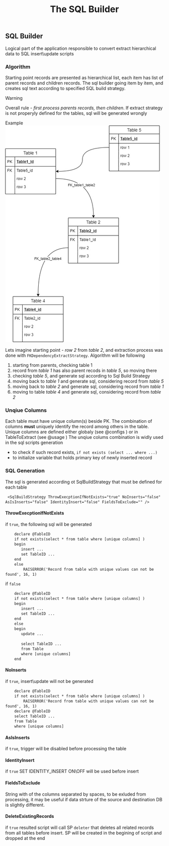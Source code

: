 ﻿---
uid: sqlBuilder
title: The SQL Builder
---

## SQL Builder
Logical part of the application responsible to convert extract hierarchical data to SQL insert\update scripts

### Algorithm
Starting point records are presented as hierarchical list, each item has list of parent records and children records. The sql builder going item by item, and creates sql text according to specified SQL build strategy. 
> [!WARNING]
> Overall rule - *first process parents records, then children*. If extract strategy is not properyly defined for the tables, sql will be generated wrongly

Example 
![Fig1](../images/fig4.jpg)


Lets imagine starting point - *row 2* from *table 2*, and extraction process was done with `FKDependencyExtractStrategy`. Algorithm will be following

1. starting from parents, checking table 1 
2. record from *table 1* has also parent recods in *table 5*, so moving there
3. checking *table 5*, and generate sql according to Sql Build Strategy
4. moving back to *table 1* and generate sql, considering record from *table 5*
5. moving back to *table 2* and generate sql, considering record from *table 1*
6. moving to table *table 4* and generate sql, considering record from *table 2*


### Unqiue Columns
Each table must have unique column(s) beside PK. The combination of columns **must** uniquely identify the record among others in the table. Unique columns are defined either globaly (see @configs ) or in TableToExtract (see @usage )
The unqiue colums combination is widly used in the sql scripts generation
* to check if such record exists, ``` if not exists (select ... where ...) ```
* to initialize variable that holds primary key of newly inserted record

### SQL Generation 
The sql is generated according ot SqlBuildStrategy that must be defined for each table 
```
 <SqlBuildStrategy ThrowExecptionIfNotExists="true" NoInserts="false" AsIsInserts="false" IdentityInsert="false" FieldsToExclude="" />
```
#### ThrowExecptionIfNotExists
if `true`, the following sql will be generated
```
    declare @TableID  
    if not exists(select * from table where [unique columns] )				
    begin
       insert ... 
       set TableID ... 
    end
    else
  		RAISERROR('Record from table with unique values can not be found', 16, 1) 
```
if `false`

```
    declare @TableID  
    if not exists(select * from table where [unique columns] )				
    begin
       insert ... 
       set TableID ... 
    end
    else
    begin
       update ...

       select TableID ...
       from Table
       where [unique columns]
    end
```

#### NoInserts
if `true`, insert\update will not be generated
```
    declare @TableID  
    if not exists(select * from table where [unique columns] )				
  		RAISERROR('Record from table with unique values can not be found', 16, 1) 
    declare @TableID  
    select TableID ...
    from Table
    where [unique columns]
```

#### AsIsInserts
if `true`, trigger will be disabled before processing the table

#### IdentityInsert
if `true`   SET IDENTITY_INSERT ON\OFF will be used before insert

#### FieldsToExclude
String with of the columns separated by spaces, to be exluded from processing, it may be useful if data strture of the source and destination DB is slightly different. 

#### DeleteExistingRecords
if `true` resulted script will call SP `deleter` that deletes all related records from all tables before insert. SP will be created in the begining of script and dropped at the end
